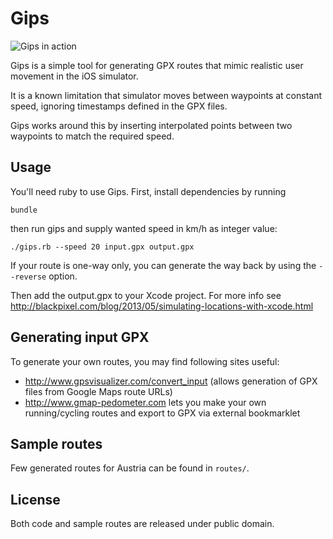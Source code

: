# Gips

<img src="https://raw.github.com/appscape/gips/master/docs/action.gif" alt="Gips in action">

Gips is a simple tool for generating GPX routes that mimic realistic user movement in the iOS simulator.

It is a known limitation that simulator moves between waypoints at constant speed, ignoring timestamps defined in the GPX files.

Gips works around this by inserting interpolated points between two waypoints to match the required speed.

## Usage

You'll need ruby to use Gips. First, install dependencies by running

    bundle

then run gips and supply wanted speed in km/h as integer value:

    ./gips.rb --speed 20 input.gpx output.gpx

If your route is one-way only, you can generate the way back by using the `--reverse` option.

Then add the output.gpx to your Xcode project. For more info see http://blackpixel.com/blog/2013/05/simulating-locations-with-xcode.html

## Generating input GPX

To generate your own routes, you may find following sites useful:

* http://www.gpsvisualizer.com/convert_input (allows generation of GPX files from Google Maps route URLs)
* http://www.gmap-pedometer.com lets you make your own running/cycling routes and export to GPX via external bookmarklet

## Sample routes

Few generated routes for Austria can be found in `routes/`.

## License

Both code and sample routes are released under public domain.
